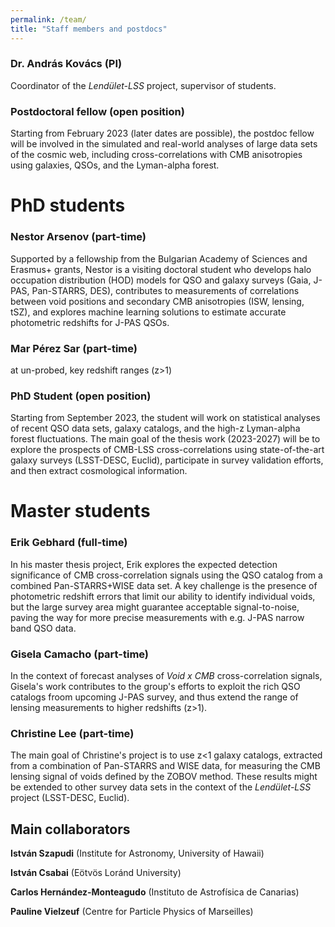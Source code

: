 ```yaml
---
permalink: /team/
title: "Staff members and postdocs"
---
```

### Dr. András Kovács (PI)
Coordinator of the _Lendület-LSS_ project, supervisor of students.

### Postdoctoral fellow (open position)
Starting from February 2023 (later dates are possible), the postdoc fellow will be involved in the simulated and real-world analyses of large data sets of the cosmic web, including cross-correlations with CMB anisotropies using galaxies, QSOs, and the Lyman-alpha forest.

# PhD students
### Nestor Arsenov (part-time)
Supported by a fellowship from the Bulgarian Academy of Sciences and Erasmus+ grants, Nestor is a visiting doctoral student who develops halo occupation distribution (HOD) models for QSO and galaxy surveys (Gaia, J-PAS, Pan-STARRS, DES), contributes to measurements of correlations between void positions and secondary CMB anisotropies (ISW, lensing, tSZ), and explores machine learning solutions to estimate accurate photometric redshifts for J-PAS QSOs.

### Mar Pérez Sar (part-time)
 at un-probed, key redshift ranges (z>1)

### PhD Student (open position)
Starting from September 2023, the student will work on statistical analyses of recent QSO data sets, galaxy catalogs, and the high-z Lyman-alpha forest fluctuations. The main goal of the thesis work (2023-2027) will be to explore the prospects of CMB-LSS cross-correlations using state-of-the-art galaxy surveys (LSST-DESC, Euclid), participate in survey validation efforts, and then extract cosmological information.

# Master students
### Erik Gebhard (full-time)
In his master thesis project, Erik explores the expected detection significance of CMB cross-correlation signals using the QSO catalog from a combined Pan-STARRS+WISE data set. A key challenge is the presence of photometric redshift errors that limit our ability to identify individual voids, but the large survey area might guarantee acceptable signal-to-noise, paving the way for more precise measurements with e.g. J-PAS narrow band QSO data.

### Gisela Camacho (part-time)
In the context of forecast analyses of _Void x CMB_ cross-correlation signals, Gisela's work contributes to the group's efforts to exploit the rich QSO catalogs froom upcoming J-PAS survey, and thus extend the range of lensing measurements to higher redshifts (z>1).

### Christine Lee (part-time)
The main goal of Christine's project is to use z<1 galaxy catalogs, extracted from a combination of Pan-STARRS and WISE data, for measuring the CMB lensing signal of voids defined by the ZOBOV method. These results might be extended to other survey data sets in the context of the _Lendület-LSS_ project (LSST-DESC, Euclid).

## Main collaborators
**István Szapudi** (Institute for Astronomy, University of Hawaii)

**István Csabai** (Eötvös Loránd University)

**Carlos Hernández-Monteagudo** (Instituto de Astrofísica de Canarias)

**Pauline Vielzeuf** (Centre for Particle Physics of Marseilles)
